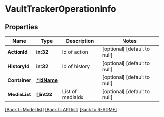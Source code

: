 # VaultTrackerOperationInfo

## Properties
Name | Type | Description | Notes
------------ | ------------- | ------------- | -------------
**ActionId** | **int32** | Id of action | [optional] [default to null]
**HistoryId** | **int32** | Id of history | [optional] [default to null]
**Container** | [***IdName**](IdName.md) |  | [optional] [default to null]
**MediaList** | **[]int32** | List of mediaIds | [optional] [default to null]

[[Back to Model list]](../README.md#documentation-for-models) [[Back to API list]](../README.md#documentation-for-api-endpoints) [[Back to README]](../README.md)

